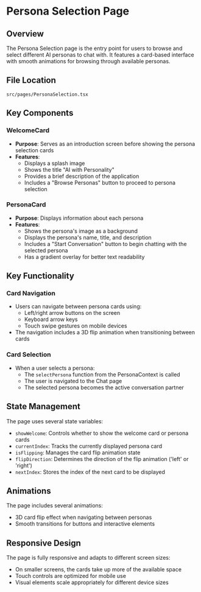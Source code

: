 # Persona Selection Page

## Overview
The Persona Selection page is the entry point for users to browse and select different AI personas to chat with. It features a card-based interface with smooth animations for browsing through available personas.

## File Location
`src/pages/PersonaSelection.tsx`

## Key Components

### WelcomeCard
- **Purpose**: Serves as an introduction screen before showing the persona selection cards
- **Features**:
  - Displays a splash image
  - Shows the title "AI with Personality"
  - Provides a brief description of the application
  - Includes a "Browse Personas" button to proceed to persona selection

### PersonaCard
- **Purpose**: Displays information about each persona
- **Features**:
  - Shows the persona's image as a background
  - Displays the persona's name, title, and description
  - Includes a "Start Conversation" button to begin chatting with the selected persona
  - Has a gradient overlay for better text readability

## Key Functionality

### Card Navigation
- Users can navigate between persona cards using:
  - Left/right arrow buttons on the screen
  - Keyboard arrow keys
  - Touch swipe gestures on mobile devices
- The navigation includes a 3D flip animation when transitioning between cards

### Card Selection
- When a user selects a persona:
  - The `selectPersona` function from the PersonaContext is called
  - The user is navigated to the Chat page
  - The selected persona becomes the active conversation partner

## State Management

The page uses several state variables:
- `showWelcome`: Controls whether to show the welcome card or persona cards
- `currentIndex`: Tracks the currently displayed persona card
- `isFlipping`: Manages the card flip animation state
- `flipDirection`: Determines the direction of the flip animation ('left' or 'right')
- `nextIndex`: Stores the index of the next card to be displayed

## Animations

The page includes several animations:
- 3D card flip effect when navigating between personas
- Smooth transitions for buttons and interactive elements

## Responsive Design
The page is fully responsive and adapts to different screen sizes:
- On smaller screens, the cards take up more of the available space
- Touch controls are optimized for mobile use
- Visual elements scale appropriately for different device sizes

